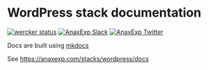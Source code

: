 # WordPress stack documentation

[![wercker status](https://app.wercker.com/status/1cc28d7b1f80c87ecb1e9806f6793121/s/master "wercker status")](https://app.wercker.com/project/byKey/1cc28d7b1f80c87ecb1e9806f6793121)
[![AnaxExp Slack](http://slack.anaxexp.com/badge.svg)](http://slack.anaxexp.com)
[![AnaxExp Twitter](https://img.shields.io/twitter/follow/anaxexphq.svg?style=social&label=Follow)](https://twitter.com/anaxexphq)

Docs are built using [mkdocs](http://www.mkdocs.org)

See https://anaxexp.com/stacks/wordpress/docs
